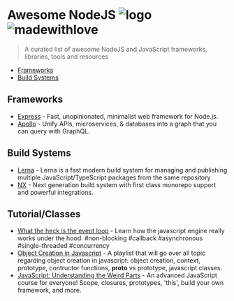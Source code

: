 # Awesome NodeJS ![logo](https://user-images.githubusercontent.com/5232705/215063384-a7837149-1cd6-4558-bd4f-ffaaf1814816.png) ![madewithlove](https://user-images.githubusercontent.com/5232705/215063840-c5e43f03-87f6-456b-ab20-32907a3dc084.png)


> A curated list of awesome NodeJS and JavaScript frameworks, libraries, tools and resources

* [Frameworks](#frameworks)
* [Build Systems](#build-systems)


## Frameworks
* [Express](http://expressjs.com) - Fast, unopinionated, minimalist web framework for Node.js.
* [Apollo](https://www.apollographql.com) - Unify APIs, microservices, & databases into a graph that you can query with GraphQL.

## Build Systems
* [Lerna](https://lerna.js.org/) - Lerna is a fast modern build system for managing and publishing multiple JavaScript/TypeScript packages from the same repository
* [NX](https://nx.dev/) - Next generation build system with first class monorepo support and powerful integrations.



## Tutorial/Classes
* [What the heck is the event loop](https://www.youtube.com/watch?v=8aGhZQkoFbQ) - Learn how the javascript engine really works under the hood. #non-blocking #callback #asynchronous #single-threaded #concurrency
* [Object Creation in Javascript](https://www.youtube.com/watch?v=GhbhD1HR5vk&list=PL0zVEGEvSaeHBZFy6Q8731rcwk0Gtuxub) - A playlist that will go over all topic regarding object creation in javascript: object creation, context, prototype, contructor functions, __proto__ vs prototype, javascript classes.
* [JavaScript: Understanding the Weird Parts](https://www.udemy.com/course/understand-javascript/) - An advanced JavaScript course for everyone! Scope, closures, prototypes, 'this', build your own framework, and more.